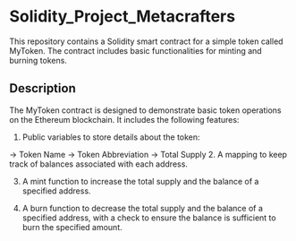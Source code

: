 # Solidity_Project_Metacrafters
This repository contains a Solidity smart contract for a simple token called MyToken. The contract includes basic functionalities for minting and burning tokens.

## Description
The MyToken contract is designed to demonstrate basic token operations on the Ethereum blockchain. It includes the following features:

1. Public variables to store details about the token:

-> Token Name
-> Token Abbreviation
-> Total Supply
2. A mapping to keep track of balances associated with each address.

3. A mint function to increase the total supply and the balance of a specified address.

4. A burn function to decrease the total supply and the balance of a specified address, with a check to ensure the balance is sufficient to burn the specified amount.
